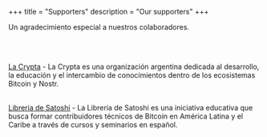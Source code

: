 +++
title = "Supporters"
description = "Our supporters"
+++

Un agradecimiento especial a nuestros colaboradores.

<br>
<br>



[La Crypta](https://lacrypta.ar/) - La Crypta es una organización argentina dedicada al desarrollo, la educación y el
intercambio de conocimientos dentro de los ecosistemas Bitcoin y Nostr.
<br>
<br>



[Libreria de Satoshi](https://libreriadesatoshi.com/) - La Librería de Satoshi es una iniciativa educativa que busca formar contribuidores técnicos de Bitcoin en
América Latina y el Caribe a través de cursos y seminarios en español.
